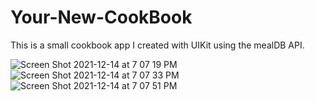 # Your-New-CookBook

This is a small cookbook app I created with UIKit using the mealDB API.

![Screen Shot 2021-12-14 at 7 07 19 PM](https://user-images.githubusercontent.com/88692767/146099158-602a8355-9966-4c73-845e-2efa4f87993c.png)
![Screen Shot 2021-12-14 at 7 07 33 PM](https://user-images.githubusercontent.com/88692767/146099168-14919f49-c371-4687-accd-46c4e6dbb895.png)
![Screen Shot 2021-12-14 at 7 07 51 PM](https://user-images.githubusercontent.com/88692767/146099179-3f63ec14-c582-4b4e-9251-ca5c29537e41.png)
